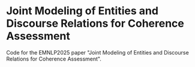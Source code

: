 # Joint Modeling of Entities and Discourse Relations for Coherence Assessment
Code for the EMNLP2025 paper "Joint Modeling of Entities and Discourse Relations for Coherence Assessment".
